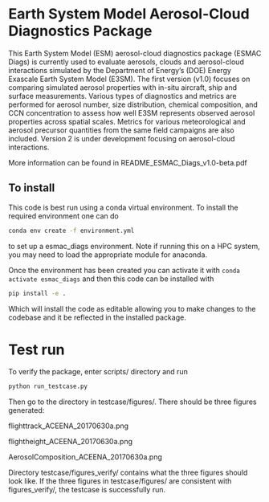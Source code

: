 
# Earth System Model Aerosol-Cloud Diagnostics Package

This Earth System Model (ESM) aerosol-cloud diagnostics package (ESMAC Diags) is currently used to evaluate aerosols, clouds and aerosol-cloud interactions simulated by the Department of Energy’s (DOE) Energy Exascale Earth System Model (E3SM). The first version (v1.0) focuses on comparing simulated aerosol properties with in-situ aircraft, ship and surface measurements. Various types of diagnostics and metrics are performed for aerosol number, size distribution, chemical composition, and CCN concentration to assess how well E3SM represents observed aerosol properties across spatial scales. Metrics for various meteorological and aerosol precursor quantities from the same field campaigns are also included. Version 2 is under development focusing on aerosol-cloud interactions.

More information can be found in README_ESMAC_Diags_v1.0-beta.pdf

## To install
This code is best run using a conda virtual environment. To install the required environment one can do
```bash
conda env create -f environment.yml
```
to set up a esmac_diags environment. Note if running this on a HPC system, you may need to load the appropriate module for anaconda. 

Once the environment has been created you can activate it with ```conda activate esmac_diags``` and then this code can be installed with
```bash
pip install -e .
```
Which will install the code as editable allowing you to make changes to the codebase and it be reflected in the installed package. 


# Test run
To verify the package, enter scripts/ directory and run 
```bash
python run_testcase.py
```
Then go to the directory in testcase/figures/. There should be three figures generated:

flighttrack_ACEENA_20170630a.png

flightheight_ACEENA_20170630a.png

AerosolComposition_ACEENA_20170630a.png

Directory testcase/figures_verify/ contains what the three figures should look like. If the three figures in testcase/figures/ are consistent with figures_verify/, the testcase is successfully run.


